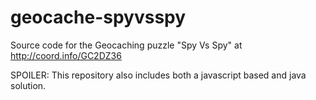 geocache-spyvsspy
=================

Source code for the Geocaching puzzle "Spy Vs Spy" at http://coord.info/GC2DZ36

SPOILER:
This repository also includes both a javascript based and java solution. 
